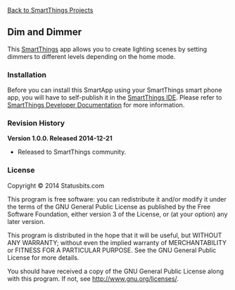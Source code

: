 [Back to SmartThings Projects](https://github.com/statusbits/smartthings)

Dim and Dimmer
--------------

This [SmartThings](http://www.smartthings.com) app allows you to create lighting
scenes by setting dimmers to different levels depending on the home mode.


### Installation

Before you can install this SmartApp using your SmartThings smart phone app,
you will have to self-publish it in the [SmartThings IDE](https://graph.api.smartthings.com).
Please refer to [SmartThings Developer Documentation](http://docs.smartthings.com/en/latest/index.html)
for more information.


### Revision History

**Version 1.0.0. Released 2014-12-21**
* Released to SmartThings community.


### License

Copyright © 2014 Statusbits.com

This program is free software: you can redistribute it and/or modify it
under the terms of the GNU General Public License as published by the Free
Software Foundation, either version 3 of the License, or (at your option)
any later version.

This program is distributed in the hope that it will be useful, but
WITHOUT ANY WARRANTY; without even the implied warranty of MERCHANTABILITY
or FITNESS FOR A PARTICULAR PURPOSE.  See the GNU General Public License
for more details.

You should have received a copy of the GNU General Public License along
with this program.  If not, see <http://www.gnu.org/licenses/>.
